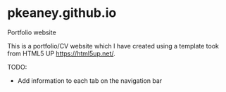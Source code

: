 # pkeaney.github.io
Portfolio website

This is a portfolio/CV website which I have created using a template took from HTML5 UP https://html5up.net/.

TODO:
- Add information to each tab on the navigation bar
